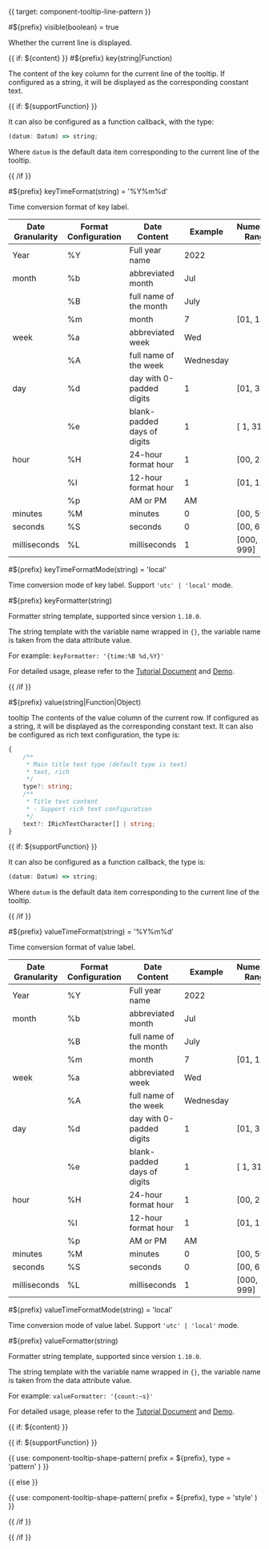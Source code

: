 {{ target: component-tooltip-line-pattern }}

<!-- ITooltipLinePattern -->

#${prefix} visible(boolean) = true

Whether the current line is displayed.

{{ if: ${content} }}
#${prefix} key(string|Function)

The content of the key column for the current line of the tooltip. If configured as a string, it will be displayed as the corresponding constant text.

{{ if: ${supportFunction} }}

It can also be configured as a function callback, with the type:

```ts
(datum: Datum) => string;
```

Where `datum` is the default data item corresponding to the current line of the tooltip.

{{ /if }}

#${prefix} keyTimeFormat(string) = '%Y%m%d'

Time conversion format of key label.

| **Date Granularity** | **Format Configuration** | **Date Content**            | **Example** | **Numerical Range** |
| -------------------- | ------------------------ | --------------------------- | ----------- | ------------------- |
| Year                 | %Y                       | Full year name              | 2022        |                     |
| month                | %b                       | abbreviated month           | Jul         |                     |
|                      | %B                       | full name of the month      | July        |                     |
|                      | %m                       | month                       | 7           | [01, 12]            |
| week                 | %a                       | abbreviated week            | Wed         |                     |
|                      | %A                       | full name of the week       | Wednesday   |                     |
| day                  | %d                       | day with 0-padded digits    | 1           | [01, 31]            |
|                      | %e                       | blank-padded days of digits | 1           | [ 1, 31]            |
| hour                 | %H                       | 24-hour format hour         | 1           | [00, 23]            |
|                      | %I                       | 12-hour format hour         | 1           | [01, 12]            |
|                      | %p                       | AM or PM                    | AM          |                     |
| minutes              | %M                       | minutes                     | 0           | [00, 59]            |
| seconds              | %S                       | seconds                     | 0           | [00, 61]            |
| milliseconds         | %L                       | milliseconds                | 1           | [000, 999]          |

#${prefix} keyTimeFormatMode(string) = 'local'

Time conversion mode of key label. Support `'utc' | 'local'` mode.

#${prefix} keyFormatter(string)

Formatter string template, supported since version `1.10.0`.

The string template with the variable name wrapped in `{}`, the variable name is taken from the data attribute value.

For example: `keyFormatter: '{time:%B %d,%Y}'`

For detailed usage, please refer to the [Tutorial Document](/vchart/guide/tutorial_docs/Chart_Plugins/Formatter) and [Demo](/vchart/demo/label/label-formatter).

{{ /if }}

#${prefix} value(string|Function|Object)

tooltip The contents of the value column of the current row.
If configured as a string, it will be displayed as the corresponding constant text.
It can also be configured as rich text configuration, the type is:

```ts
{
    /**
     * Main title text type (default type is text)
     * text, rich
     */
    type?: string;
    /**
     * Title text content
     * - Support rich text configuration
     */
    text?: IRichTextCharacter[] | string;
}
```

{{ if: ${supportFunction} }}

It can also be configured as a function callback, the type is:

```ts
(datum: Datum) => string;
```

Where `datum` is the default data item corresponding to the current line of the tooltip.

{{ /if }}

#${prefix} valueTimeFormat(string) = '%Y%m%d'

Time conversion format of value label.

| **Date Granularity** | **Format Configuration** | **Date Content**            | **Example** | **Numerical Range** |
| -------------------- | ------------------------ | --------------------------- | ----------- | ------------------- |
| Year                 | %Y                       | Full year name              | 2022        |                     |
| month                | %b                       | abbreviated month           | Jul         |                     |
|                      | %B                       | full name of the month      | July        |                     |
|                      | %m                       | month                       | 7           | [01, 12]            |
| week                 | %a                       | abbreviated week            | Wed         |                     |
|                      | %A                       | full name of the week       | Wednesday   |                     |
| day                  | %d                       | day with 0-padded digits    | 1           | [01, 31]            |
|                      | %e                       | blank-padded days of digits | 1           | [ 1, 31]            |
| hour                 | %H                       | 24-hour format hour         | 1           | [00, 23]            |
|                      | %I                       | 12-hour format hour         | 1           | [01, 12]            |
|                      | %p                       | AM or PM                    | AM          |                     |
| minutes              | %M                       | minutes                     | 0           | [00, 59]            |
| seconds              | %S                       | seconds                     | 0           | [00, 61]            |
| milliseconds         | %L                       | milliseconds                | 1           | [000, 999]          |

#${prefix} valueTimeFormatMode(string) = 'local'

Time conversion mode of value label. Support `'utc' | 'local'` mode.

#${prefix} valueFormatter(string)

Formatter string template, supported since version `1.10.0`.

The string template with the variable name wrapped in `{}`, the variable name is taken from the data attribute value.

For example: `valueFormatter: '{count:~s}'`

For detailed usage, please refer to the [Tutorial Document](/vchart/guide/tutorial_docs/Chart_Plugins/Formatter) and [Demo](/vchart/demo/label/label-formatter).

{{ if: ${content} }}

{{ if: ${supportFunction} }}

{{ use: component-tooltip-shape-pattern(
  prefix = ${prefix},
  type = 'pattern'
) }}

{{ else }}

{{ use: component-tooltip-shape-pattern(
  prefix = ${prefix},
  type = 'style'
) }}

{{ /if }}

{{ /if }}
